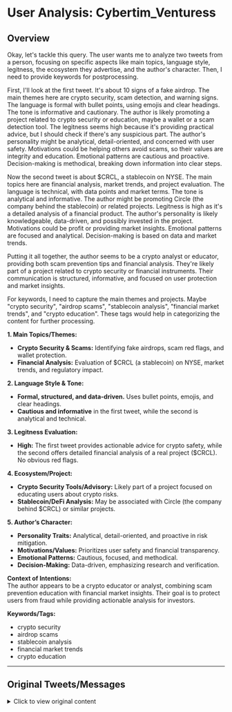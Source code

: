 # User Analysis: Cybertim_Venturess

## Overview

<think>
Okay, let's tackle this query. The user wants me to analyze two tweets from a person, focusing on specific aspects like main topics, language style, legitness, the ecosystem they advertise, and the author's character. Then, I need to provide keywords for postprocessing.

First, I'll look at the first tweet. It's about 10 signs of a fake airdrop. The main themes here are crypto security, scam detection, and warning signs. The language is formal with bullet points, using emojis and clear headings. The tone is informative and cautionary. The author is likely promoting a project related to crypto security or education, maybe a wallet or a scam detection tool. The legitness seems high because it's providing practical advice, but I should check if there's any suspicious part. The author's personality might be analytical, detail-oriented, and concerned with user safety. Motivations could be helping others avoid scams, so their values are integrity and education. Emotional patterns are cautious and proactive. Decision-making is methodical, breaking down information into clear steps.

Now the second tweet is about $CRCL, a stablecoin on NYSE. The main topics here are financial analysis, market trends, and project evaluation. The language is technical, with data points and market terms. The tone is analytical and informative. The author might be promoting Circle (the company behind the stablecoin) or related projects. Legitness is high as it's a detailed analysis of a financial product. The author's personality is likely knowledgeable, data-driven, and possibly invested in the project. Motivations could be profit or providing market insights. Emotional patterns are focused and analytical. Decision-making is based on data and market trends.

Putting it all together, the author seems to be a crypto analyst or educator, providing both scam prevention tips and financial analysis. They're likely part of a project related to crypto security or financial instruments. Their communication is structured, informative, and focused on user protection and market insights.

For keywords, I need to capture the main themes and projects. Maybe "crypto security", "airdrop scams", "stablecoin analysis", "financial market trends", and "crypto education". These tags would help in categorizing the content for further processing.
</think>

**1. Main Topics/Themes:**  
- **Crypto Security & Scams:** Identifying fake airdrops, scam red flags, and wallet protection.  
- **Financial Analysis:** Evaluation of $CRCL (a stablecoin) on NYSE, market trends, and regulatory impact.  

**2. Language Style & Tone:**  
- **Formal, structured, and data-driven.** Uses bullet points, emojis, and clear headings.  
- **Cautious and informative** in the first tweet, while the second is analytical and technical.  

**3. Legitness Evaluation:**  
- **High:** The first tweet provides actionable advice for crypto safety, while the second offers detailed financial analysis of a real project ($CRCL). No obvious red flags.  

**4. Ecosystem/Project:**  
- **Crypto Security Tools/Advisory:** Likely part of a project focused on educating users about crypto risks.  
- **Stablecoin/DeFi Analysis:** May be associated with Circle (the company behind $CRCL) or similar projects.  

**5. Author’s Character:**  
- **Personality Traits:** Analytical, detail-oriented, and proactive in risk mitigation.  
- **Motivations/Values:** Prioritizes user safety and financial transparency.  
- **Emotional Patterns:** Cautious, focused, and methodical.  
- **Decision-Making:** Data-driven, emphasizing research and verification.  

**Context of Intentions:**  
The author appears to be a crypto educator or analyst, combining scam prevention education with financial market insights. Their goal is to protect users from fraud while providing actionable analysis for investors.  

**Keywords/Tags:**  
- crypto security  
- airdrop scams  
- stablecoin analysis  
- financial market trends  
- crypto education
---
## Original Tweets/Messages

<details>
<summary>Click to view original content</summary>

| Type | Content |
|------|---------|
| messages | ⚡️10 signs an airdrop is a scam — and how to stay safe⚡️

🛡Fake airdrops are designed to drain users’ funds from their wallets. You need to be well-versed in airdrop scams to protect your crypto wallet.

🚩Key red flags that expose “fake airdrops”
Before you connect for an airdrop, learn to spot the warning signs. These red flags are your first line of defense against losing your crypto or sensitive information to scammers:

1. No official announcement from verified channels

2. Request for private key or seed phrase

3. Upfront gas fees or crypto payments

4. Suspicious URLs or clone sites

5. Poor grammar and urgent language

6. Fake social proof or bot comments

7. Unknown or nonexistent token projects

8. Token approval traps

9. Redirects to malicious wallet drainers

10. Unrealistic reward promises

Stay safe and always make a research before connecting your wallet!

LinkedIn \| Twitter \| Telegram \| Website |
| messages | 📊$CRCL: First stablecoin on NYSE analysis📊

⏫1. Circle is a leveraged "uninsured money market fund": Profits are dependent on US T-bill spreads. IPO priced at $27-28/share, with ARK and BlackRock interested in investing 10%, said to be over 25x oversubscribed.

🛡2. Two major cost constraints: Coinbase's 50% revenue split + bloated operating expenses. Unless the Coinbase agreement is renegotiated post-2026 and costs are cut, Circle's margin is thin.

✅3. GENIUS Act is a net short-term positive: Should drive issuance growth and valuation premium, though the magnitude is uncertain.

💯4. Interest rate cut risk is real and imminent: If the Fed cuts rates by 150bps through 2026, Circle likely turns unprofitable. Conversely, higher rates = higher profits.

✅4. GENIUS Act is a net short-term positive: Should drive issuance growth and valuation premium, though the magnitude is uncertain.

📢5. The symbolic value of listing is huge: As the first major stablecoin to list on NYSE, generating retail excitement globally (even seeing discussions on non-crypto platforms like RED), as people lack direct stablecoin exposure.

LinkedIn \| Twitter \| Telegram \| Website 

\| CALENDLY \| |

</details>
